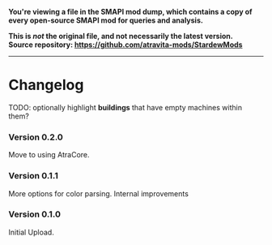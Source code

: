 **You're viewing a file in the SMAPI mod dump, which contains a copy of every open-source SMAPI mod
for queries and analysis.**

**This is _not_ the original file, and not necessarily the latest version.**  
**Source repository: https://github.com/atravita-mods/StardewMods**

----

Changelog
===========

TODO: optionally highlight **buildings** that have empty machines within them?

### Version 0.2.0

Move to using AtraCore.

### Version 0.1.1

More options for color parsing. Internal improvements

### Version 0.1.0

Initial Upload.